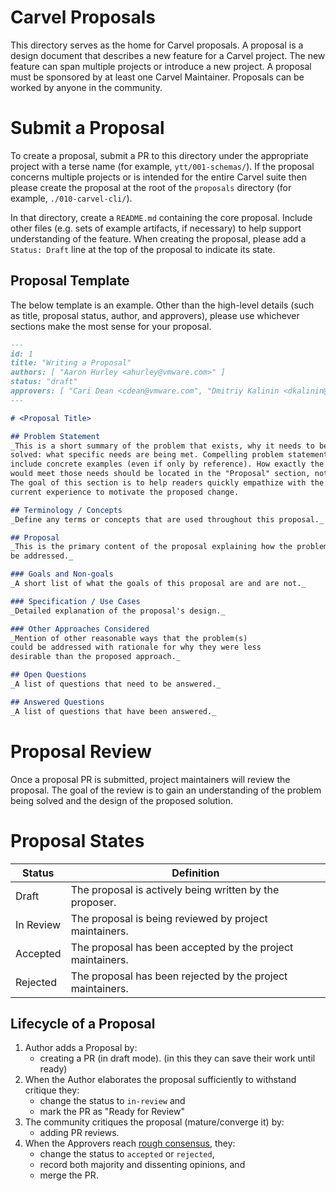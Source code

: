 # Carvel Proposals
This directory serves as the home for Carvel proposals. A proposal is a design
document that describes a new feature for a Carvel project. The new feature
can span multiple projects or introduce a new project. 
A proposal must be sponsored by at least one Carvel Maintainer.  Proposals can be worked by anyone in the community.

# Submit a Proposal
To create a proposal, submit a PR to this directory under the appropriate
project with a terse name (for example, `ytt/001-schemas/`). If the proposal concerns multiple projects or is
intended for the entire Carvel suite then please create the proposal at the root
of the `proposals` directory (for example, `./010-carvel-cli/`).

In that directory, create a `README.md` containing the core proposal. Include other files (e.g. sets of example artifacts, if necessary) to help support understanding of the feature.
When creating the proposal, please add a `Status: Draft` line at the top of the
proposal to indicate its state.

## Proposal Template
The below template is an example. Other than the high-level details (such as
title, proposal status, author, and approvers), please use whichever sections
make the most sense for your proposal.

```md
---
id: 1
title: "Writing a Proposal"
authors: [ "Aaron Hurley <ahurley@vmware.com>" ]
status: "draft"
approvers: [ "Cari Dean <cdean@vmware.com", "Dmitriy Kalinin <dkalinin@vmware.com>" ]
---

# <Proposal Title>

## Problem Statement
_This is a short summary of the problem that exists, why it needs to be
solved: what specific needs are being met. Compelling problem statements
include concrete examples (even if only by reference). How exactly the proposal
would meet those needs should be located in the "Proposal" section, not this one.
The goal of this section is to help readers quickly empathize with the target users'
current experience to motivate the proposed change.

## Terminology / Concepts
_Define any terms or concepts that are used throughout this proposal._

## Proposal
_This is the primary content of the proposal explaining how the problem(s) will
be addressed._

### Goals and Non-goals
_A short list of what the goals of this proposal are and are not._

### Specification / Use Cases
_Detailed explanation of the proposal's design._

### Other Approaches Considered
_Mention of other reasonable ways that the problem(s)
could be addressed with rationale for why they were less
desirable than the proposed approach._

## Open Questions
_A list of questions that need to be answered._

## Answered Questions
_A list of questions that have been answered._
```

# Proposal Review
Once a proposal PR is submitted, project maintainers will review the proposal.
The goal of the review is to gain an understanding of the problem being solved
and the design of the proposed solution.

# Proposal States
| Status | Definition |
| --- | --- |
| Draft | The proposal is actively being written by the proposer. |
| In Review | The proposal is being reviewed by project maintainers. |
| Accepted | The proposal has been accepted by the project maintainers. |
| Rejected | The proposal has been rejected by the project maintainers. |

## Lifecycle of a Proposal
1. Author adds a Proposal by:
   - creating a PR (in draft mode). (in this they can save their work until ready)
2. When the Author elaborates the proposal sufficiently to withstand critique they:
   - change the status to `in-review` and
   - mark the PR as "Ready for Review"
3. The community critiques the proposal (mature/converge it) by:
   - adding PR reviews.
4. When the Approvers reach [rough consensus](https://en.wikipedia.org/wiki/Rough_consensus), they:
   - change the status to `accepted` or `rejected`,
   - record both majority and dissenting opinions, and
   - merge the PR.
